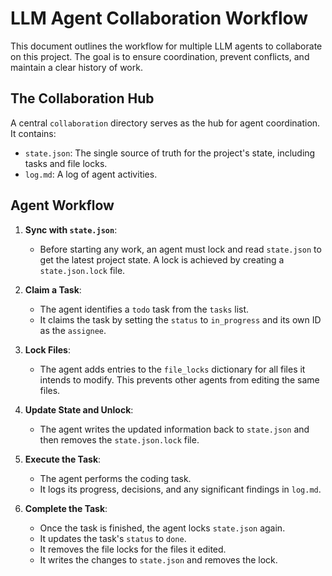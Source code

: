 # LLM Agent Collaboration Workflow

This document outlines the workflow for multiple LLM agents to collaborate on this project. The goal is to ensure coordination, prevent conflicts, and maintain a clear history of work.

## The Collaboration Hub

A central `collaboration` directory serves as the hub for agent coordination. It contains:

- `state.json`: The single source of truth for the project's state, including tasks and file locks.
- `log.md`: A log of agent activities.

## Agent Workflow

1.  **Sync with `state.json`**:
    - Before starting any work, an agent must lock and read `state.json` to get the latest project state. A lock is achieved by creating a `state.json.lock` file.

2.  **Claim a Task**:
    - The agent identifies a `todo` task from the `tasks` list.
    - It claims the task by setting the `status` to `in_progress` and its own ID as the `assignee`.

3.  **Lock Files**:
    - The agent adds entries to the `file_locks` dictionary for all files it intends to modify. This prevents other agents from editing the same files.

4.  **Update State and Unlock**:
    - The agent writes the updated information back to `state.json` and then removes the `state.json.lock` file.

5.  **Execute the Task**:
    - The agent performs the coding task.
    - It logs its progress, decisions, and any significant findings in `log.md`.

6.  **Complete the Task**:
    - Once the task is finished, the agent locks `state.json` again.
    - It updates the task's `status` to `done`.
    - It removes the file locks for the files it edited.
    - It writes the changes to `state.json` and removes the lock.
